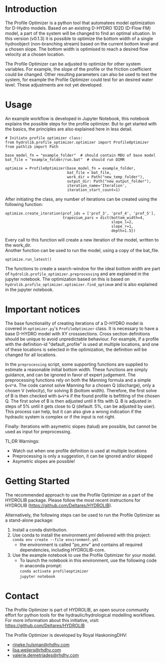 # Introduction 
The Profile Optimizer is a python tool that automatees model optimization for D-Hydro models. 
Based on an existing D-HYDRO 1D2D (D-Flow FM) model, a part of the system will be changed to find an optimal situation. 
In this version (v0.1.3) it is possible to optimize the bottom width of a single hydroobject (non-branching stream)
based on the current bottom level and a chosen slope. 
The bottom width is optimised to reach a desired flow velocity at a chosen location. 

The Profile Optimizer can be adjusted to optimize for other system variables. For example, the slope of the profile or the friction coefficient could be changed. 
Other resulting parameters can also be used to test the system, for example the Profile Optimizer could test for an desired water level. 
These adjustments are not yet developed. 

# Usage
An example workflow is developed in Jupyter Notebook, this notebook explains the possible steps for the profile optimizer. 
But to get started with the basics, the principles are also explained here in less detail. 

```
# Initiate profile optimizer class:
from hydrolib.profile_optimizer.optimizer import ProfileOptimizer
from pathlib import Path

base_model_fn = "example_folder"  # should contain MDU of base model
bat_file = "example_folder/run.bat"  # should run DIMR 

optimize = ProfileOptimizer(base_model_fn = example_folder, 
                            bat_file = bat_file, 
                            work_dir = Path("new_temp_folder"),  
                            output_dir: Path("new_output_folder"),
                            iteration_name='Iteration', 
                            iteration_start_count=1)
``` 
After initiating the class, any number of iterations can be created using the following function:
```
optimize.create_iteration(prof_ids = ['prof_3', 'prof_4', 'prof_5'], 
                          trapezium_pars = dict(bottom_width=4, 
                                                slope_l=2, 
                                                slope_r=1, 
                                                depth=1.5})
```
Every call to this function will create a new iteration of the model, written to the work_dir.  
Another function can be used to run the model, using a copy of the bat_file. 
```
optimize.run_latest()
```
The functions to create a search-window for the ideal bottom width are part of `hydrolib.profile_optimizer.preprocessing` 
and are explained in the jupyter notebook. The optimization based on this is based on `hydrolib.profile_optimizer.optimizer.find_optimum`
and is also explained in the jupyter notebook. 

# Important notices
The base functionality of creating iterations of a D-HYDRO model is covered in `optimizer.py`'s `ProfileOptimizer` class. 
It is necessary to have a base D-HYDRO model with XY crosssections. 
Cross section definitions should be unique to avoid unpredictable behaviour. 
For example, if a profile with the definition-id "default_profile" is used at multiple locations, and one of these locations is selected in the optimization, the definition will be changed for all locations. 

In the `preprocessing` script, some supporting functions are supplied to estimate a reasonable initial bottom width. 
These functions are simply guidance, and can be ignored in favor of expert judgement. 
The preprocessing functions rely on both the Manning formula and a simple `Q=V*A`. 
The code cannot solve Manning for a chosen Q (discharge), only a chosen V (velocity), for solving B (bottom width).
Therefore, the first solve of B is then checked with `Q=V*A` if the found profile is befitting of the chosen Q. 
The first solve of B is then adjusted until it fits with Q. 
B is adjusted in steps of 5% until it gets close to Q (default: 5%, can be adjusted by user). 
This process can help, but it can also give a wrong indication if the hydraulic system is complex or if the input is not right. 

Finally: Iterations with asymetric slopes (talud) are possible, but cannot be used as input for preprocessing. 

TL;DR Warnings: 
* Watch out when one profile definition is used at multiple locations 
* Preprocessing is only a suggestion, it can be ignored and/or skipped
* Asymetric slopes are possible! 


# Getting Started
The recommended approach to use the Profile Optimizer as a part of the HYDROLIB package. 
Please follow the most recent instructions for HYDROLIB (https://github.com/Deltares/HYDROLIB).

Alternatively, the following steps can be used to run the Profile Optimizer as a stand-alone package:
1.  Install a conda distribution. 
2.  Use conda to install the environment.yml delivered with this project:  
    `conda env create --file environment.yml`  
    - the environment is called "po_env" and contains all required dependencies, including HYDROLIB-core.
3.  Use the example notebook to use the Profile Optimizer for your model.
    - To launch the notebook in this environment, use the following code in anaconda prompt:  
    `conda activate profileoptimizer`  
    `jupyter notebook`

# Contact 
The Profile Optimizer is part of HYDROLIB, an open source community effort for python tools for the hydraulic/hydrological modelling workflows. 
For more information about this initiative, visit: https://github.com/Deltares/HYDROLIB

The Profile Optimizer is developed by Royal HaskoningDHV:
- rineke.hulsman@rhdhv.com
- lisa.weijers@rhdhv.com
- valerie.demetriades@rhdhv.com
